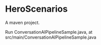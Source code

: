 # HeroScenarios


A maven project.

Run ConversationAIPipelineSample.java, at src/main/ConversationAIPipelineSample.java
